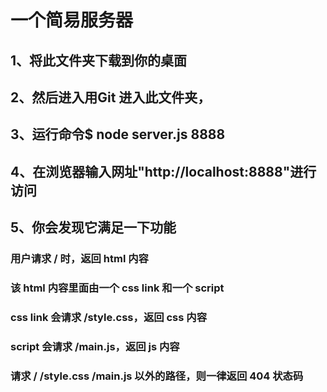 # 一个简易服务器
## 1、将此文件夹下载到你的桌面
## 2、然后进入用Git 进入此文件夹，
## 3、运行命令$ node server.js 8888
## 4、在浏览器输入网址"http://localhost:8888"进行访问
## 5、你会发现它满足一下功能

### 用户请求 / 时，返回 html 内容
### 该 html 内容里面由一个 css link 和一个 script
### css link 会请求 /style.css，返回 css 内容
### script 会请求 /main.js，返回 js 内容
### 请求 / /style.css /main.js 以外的路径，则一律返回 404 状态码
